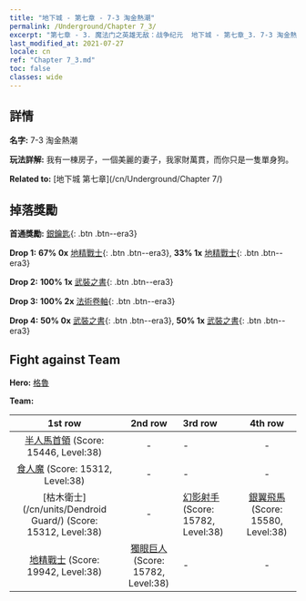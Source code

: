 ```yaml
---
title: "地下城 - 第七章 - 7-3 淘金熱潮"
permalink: /Underground/Chapter 7_3/
excerpt: "第七章 - 3. 魔法门之英雄无敌：战争纪元  地下城 - 第七章_3. 7-3 淘金熱潮"
last_modified_at: 2021-07-27
locale: cn
ref: "Chapter 7_3.md"
toc: false
classes: wide
---
```


## 詳情

 **名字:** 7-3 淘金熱潮

 **玩法詳解:**       我有一棟房子，一個美麗的妻子，我家財萬貫，而你只是一隻單身狗。

 **Related to:** [地下城 第七章](/cn/Underground/Chapter 7/)

## 掉落獎勵

 **首通獎勵:** [銀鑰匙](/cn/Items/con_693/){: .btn .btn--era3}

 **Drop 1:** **67% 0x** [地精戰士](/cn/Items/unt_217/){: .btn .btn--era3}, **33% 1x** [地精戰士](/cn/Items/unt_217/){: .btn .btn--era3}

 **Drop 2:** **100% 1x** [武裝之書](/cn/Items/mat_32/){: .btn .btn--era3}

 **Drop 3:** **100% 2x** [法術卷軸](/cn/Items/con_694/){: .btn .btn--era3}

 **Drop 4:** **50% 0x** [武裝之書](/cn/Items/mat_25/){: .btn .btn--era3}, **50% 1x** [武裝之書](/cn/Items/mat_25/){: .btn .btn--era3}


## Fight against Team
 **Hero:** [格魯](/cn/heroes/Gelu/)

 **Team:**


  | 1st row | 2nd row | 3rd row | 4th row |
  |:----:|:----:|:----|:----:|
  | [半人馬首領](/cn/units/Centaur/) (Score: 15446, Level:38)  | - | - | - |
  | [食人魔](/cn/units/Ogre/) (Score: 15312, Level:38)  | - | - | - |
  | [枯木衛士](/cn/units/Dendroid Guard/) (Score: 15312, Level:38)  | - | [幻影射手](/cn/units/Sharpshooter/) (Score: 15782, Level:38)  | [銀翼飛馬](/cn/units/Pegasus/) (Score: 15580, Level:38)  |
  | [地精戰士](/cn/units/Goblin/) (Score: 19942, Level:38)  | [獨眼巨人](/cn/units/Cyclops/) (Score: 15782, Level:38)  | - | - |


